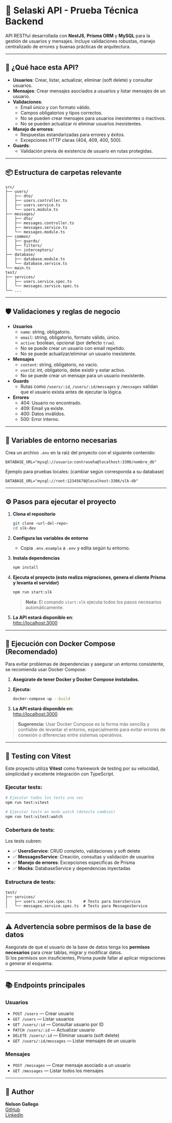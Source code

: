 # 🧪 Selaski API - Prueba Técnica Backend

API RESTful desarrollada con **NestJS**, **Prisma ORM** y **MySQL** para la gestión de usuarios y mensajes. Incluye validaciones robustas, manejo centralizado de errores y buenas prácticas de arquitectura.

---

## 🚀 **¿Qué hace esta API?**

- **Usuarios**: Crear, listar, actualizar, eliminar (soft delete) y consultar usuarios.
- **Mensajes**: Crear mensajes asociados a usuarios y listar mensajes de un usuario.
- **Validaciones**: 
  - Email único y con formato válido.
  - Campos obligatorios y tipos correctos.
  - No se pueden crear mensajes para usuarios inexistentes o inactivos.
  - No se pueden actualizar ni eliminar usuarios inexistentes.
- **Manejo de errores**: 
  - Respuestas estandarizadas para errores y éxitos.
  - Excepciones HTTP claras (404, 409, 400, 500).
- **Guards**: 
  - Validación previa de existencia de usuario en rutas protegidas.

---

## 📦 **Estructura de carpetas relevante**

```
src/
├── users/
│   ├── dto/
│   ├── users.controller.ts
│   ├── users.service.ts
│   └── users.module.ts
├── messages/
│   ├── dto/
│   ├── messages.controller.ts
│   ├── messages.service.ts
│   └── messages.module.ts
├── common/
│   ├── guards/
│   ├── filters/
│   └── interceptors/
├── database/
│   ├── database.module.ts
│   └── database.service.ts
└── main.ts
test/
├── services/
│   ├── users.service.spec.ts
│   └── messages.service.spec.ts
└── ...
```

---

## 🛡️ **Validaciones y reglas de negocio**

- **Usuarios**
  - `name`: string, obligatorio.
  - `email`: string, obligatorio, formato válido, único.
  - `active`: boolean, opcional (por defecto `true`).
  - No se puede crear un usuario con email repetido.
  - No se puede actualizar/eliminar un usuario inexistente.
- **Mensajes**
  - `content`: string, obligatorio, no vacío.
  - `userId`: int, obligatorio, debe existir y estar activo.
  - No se puede crear un mensaje para un usuario inexistente.
- **Guards**
  - Rutas como `/users/:id`, `/users/:id/messages` y `/messages` validan que el usuario exista antes de ejecutar la lógica.
- **Errores**
  - 404: Usuario no encontrado.
  - 409: Email ya existe.
  - 400: Datos inválidos.
  - 500: Error interno.

---

## 📝 **Variables de entorno necesarias**

Crea un archivo `.env` en la raíz del proyecto con el siguiente contenido:

```
DATABASE_URL="mysql://usuario:contraseña@localhost:3306/nombre_db"
```

Ejemplo para pruebas locales: (cambiar según corresponda a su database)
```
DATABASE_URL="mysql://root:12345678@localhost:3306/slk-db" 
```

---

## ⚙️ **Pasos para ejecutar el proyecto**

1. **Clona el repositorio**
   ```bash
   git clone <url-del-repo>
   cd slk-dev
   ```

2. **Configura las variables de entorno**
   - Copia `.env.example` a `.env` y edita según tu entorno.

3. **Instala dependencias**
   ```bash
   npm install
   ```

4. **Ejecuta el proyecto (esto realiza migraciones, genera el cliente Prisma y levanta el servidor)**
   ```bash
   npm run start:slk
   ```

   > **Nota:** El comando `start:slk` ejecuta todos los pasos necesarios automáticamente.

5. **La API estará disponible en**:  
   [http://localhost:3000](http://localhost:3000)

---

## 🐳 **Ejecución con Docker Compose (Recomendado)**

Para evitar problemas de dependencias y asegurar un entorno consistente, se recomienda usar Docker Compose:

1. **Asegúrate de tener Docker y Docker Compose instalados.**

2. **Ejecuta:**
   ```bash
   docker-compose up --build
   ```
3. **La API estará disponible en:**  
   [http://localhost:3000](http://localhost:3000)

> **Sugerencia:** Usar Docker Compose es la forma más sencilla y confiable de levantar el entorno, especialmente para evitar errores de conexión o diferencias entre sistemas operativos.

---

## 🧪 **Testing con Vitest**

Este proyecto utiliza **Vitest** como framework de testing por su velocidad, simplicidad y excelente integración con TypeScript.

### **Ejecutar tests:**

```bash
# Ejecutar todos los tests una vez
npm run test:vitest

# Ejecutar tests en modo watch (detecta cambios)
npm run test:vitest:watch
```

### **Cobertura de tests:**
Los tests cubren:
- ✅ **UsersService**: CRUD completo, validaciones y soft delete
- ✅ **MessagesService**: Creación, consultas y validación de usuarios
- ✅ **Manejo de errores**: Excepciones específicas de Prisma
- ✅ **Mocks**: DatabaseService y dependencias inyectadas

### **Estructura de tests:**
```
test/
├── services/
│   ├── users.service.spec.ts     # Tests para UsersService
│   └── messages.service.spec.ts  # Tests para MessagesService
```

---

## ⚠️ **Advertencia sobre permisos de la base de datos**

Asegúrate de que el usuario de la base de datos tenga los **permisos necesarios** para crear tablas, migrar y modificar datos.  
Si los permisos son insuficientes, Prisma puede fallar al aplicar migraciones o generar el esquema.

---

## 📚 **Endpoints principales**

### Usuarios
- `POST /users` — Crear usuario
- `GET /users` — Listar usuarios
- `GET /users/:id` — Consultar usuario por ID
- `PATCH /users/:id` — Actualizar usuario
- `DELETE /users/:id` — Eliminar usuario (soft delete)
- `GET /users/:id/messages` — Listar mensajes de un usuario

### Mensajes
- `POST /messages` — Crear mensaje asociado a un usuario
- `GET /messages` — Listar todos los mensajes

---

## 🤝 Author

**Nelson Gallego**  
[GitHub](https://github.com/nelsin-06)  
[LinkedIn](https://www.linkedin.com/in/nelson-gallego-tec-dev)